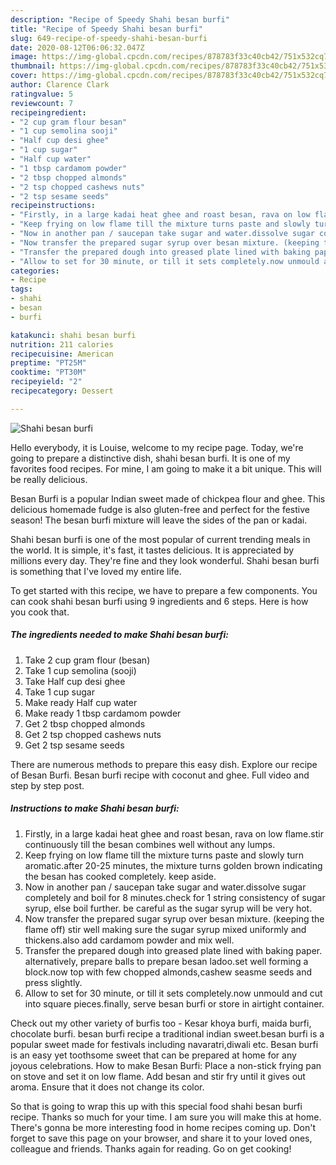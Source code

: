 ```yaml
---
description: "Recipe of Speedy Shahi besan burfi"
title: "Recipe of Speedy Shahi besan burfi"
slug: 649-recipe-of-speedy-shahi-besan-burfi
date: 2020-08-12T06:06:32.047Z
image: https://img-global.cpcdn.com/recipes/878783f33c40cb42/751x532cq70/shahi-besan-burfi-recipe-main-photo.jpg
thumbnail: https://img-global.cpcdn.com/recipes/878783f33c40cb42/751x532cq70/shahi-besan-burfi-recipe-main-photo.jpg
cover: https://img-global.cpcdn.com/recipes/878783f33c40cb42/751x532cq70/shahi-besan-burfi-recipe-main-photo.jpg
author: Clarence Clark
ratingvalue: 5
reviewcount: 7
recipeingredient:
- "2 cup gram flour besan"
- "1 cup semolina sooji"
- "Half cup desi ghee"
- "1 cup sugar"
- "Half cup water"
- "1 tbsp cardamom powder"
- "2 tbsp chopped almonds"
- "2 tsp chopped cashews nuts"
- "2 tsp sesame seeds"
recipeinstructions:
- "Firstly, in a large kadai heat ghee and roast besan, rava on low flame.stir continuously till the besan combines well without any lumps."
- "Keep frying on low flame till the mixture turns paste and slowly turn aromatic.after 20-25 minutes, the mixture turns golden brown indicating the besan has cooked completely. keep aside."
- "Now in another pan / saucepan take sugar and water.dissolve sugar completely and boil for 8 minutes.check for 1 string consistency of sugar syrup, else boil further. be careful as the sugar syrup will be very hot."
- "Now transfer the prepared sugar syrup over besan mixture. (keeping the flame off) stir well making sure the sugar syrup mixed uniformly and thickens.also add cardamom powder and mix well."
- "Transfer the prepared dough into greased plate lined with baking paper. alternatively, prepare balls to prepare besan ladoo.set well forming a block.now top with few chopped almonds,cashew seasme seeds and press slightly."
- "Allow to set for 30 minute, or till it sets completely.now unmould and cut into square pieces.finally, serve besan burfi or store in airtight container."
categories:
- Recipe
tags:
- shahi
- besan
- burfi

katakunci: shahi besan burfi 
nutrition: 211 calories
recipecuisine: American
preptime: "PT25M"
cooktime: "PT30M"
recipeyield: "2"
recipecategory: Dessert

---
```



![Shahi besan burfi](https://img-global.cpcdn.com/recipes/878783f33c40cb42/751x532cq70/shahi-besan-burfi-recipe-main-photo.jpg)

Hello everybody, it is Louise, welcome to my recipe page. Today, we're going to prepare a distinctive dish, shahi besan burfi. It is one of my favorites food recipes. For mine, I am going to make it a bit unique. This will be really delicious.

Besan Burfi is a popular Indian sweet made of chickpea flour and ghee. This delicious homemade fudge is also gluten-free and perfect for the festive season! The besan burfi mixture will leave the sides of the pan or kadai.

Shahi besan burfi is one of the most popular of current trending meals in the world. It is simple, it's fast, it tastes delicious. It is appreciated by millions every day. They're fine and they look wonderful. Shahi besan burfi is something that I've loved my entire life.


To get started with this recipe, we have to prepare a few components. You can cook shahi besan burfi using 9 ingredients and 6 steps. Here is how you cook that.

<!--inarticleads1-->

##### The ingredients needed to make Shahi besan burfi:

1. Take 2 cup gram flour (besan)
1. Take 1 cup semolina (sooji)
1. Take Half cup desi ghee
1. Take 1 cup sugar
1. Make ready Half cup water
1. Make ready 1 tbsp cardamom powder
1. Get 2 tbsp chopped almonds
1. Get 2 tsp chopped cashews nuts
1. Get 2 tsp sesame seeds


There are numerous methods to prepare this easy dish. Explore our recipe of Besan Burfi. Besan burfi recipe with coconut and ghee. Full video and step by step post. 

<!--inarticleads2-->

##### Instructions to make Shahi besan burfi:

1. Firstly, in a large kadai heat ghee and roast besan, rava on low flame.stir continuously till the besan combines well without any lumps.
1. Keep frying on low flame till the mixture turns paste and slowly turn aromatic.after 20-25 minutes, the mixture turns golden brown indicating the besan has cooked completely. keep aside.
1. Now in another pan / saucepan take sugar and water.dissolve sugar completely and boil for 8 minutes.check for 1 string consistency of sugar syrup, else boil further. be careful as the sugar syrup will be very hot.
1. Now transfer the prepared sugar syrup over besan mixture. (keeping the flame off) stir well making sure the sugar syrup mixed uniformly and thickens.also add cardamom powder and mix well.
1. Transfer the prepared dough into greased plate lined with baking paper. alternatively, prepare balls to prepare besan ladoo.set well forming a block.now top with few chopped almonds,cashew seasme seeds and press slightly.
1. Allow to set for 30 minute, or till it sets completely.now unmould and cut into square pieces.finally, serve besan burfi or store in airtight container.


Check out my other variety of burfis too - Kesar khoya burfi, maida burfi, chocolate burfi. besan burfi recipe a traditional indian sweet.besan burfi is a popular sweet made for festivals including navaratri,diwali etc. Besan burfi is an easy yet toothsome sweet that can be prepared at home for any joyous celebrations. How to make Besan Burfi: Place a non-stick frying pan on stove and set it on low flame. Add besan and stir fry until it gives out aroma. Ensure that it does not change its color. 

So that is going to wrap this up with this special food shahi besan burfi recipe. Thanks so much for your time. I am sure you will make this at home. There's gonna be more interesting food in home recipes coming up. Don't forget to save this page on your browser, and share it to your loved ones, colleague and friends. Thanks again for reading. Go on get cooking!

